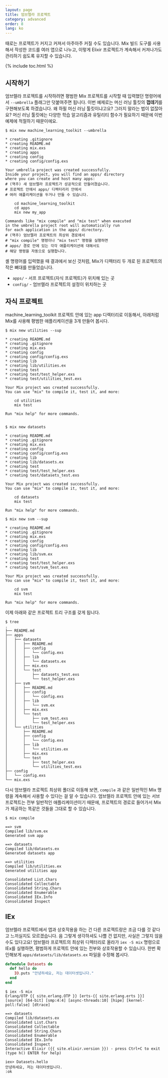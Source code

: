 ```yaml
---
layout: page
title: 엄브렐라 프로젝트
category: advanced
order: 8
lang: ko
---
```


때로는 프로젝트가 커지고 커져서 아주아주 커질 수도 있습니다. Mix 빌드 도구를 사용해서 작성한 코드를 여러 앱으로 나누고, 이렇게 Elixir 프로젝트가 계속해서 커져나가도 관리하기 쉽도록 유지할 수 있습니다.

{% include toc.html %}

## 시작하기

엄브렐라 프로젝트를 시작하려면 평범한 Mix 프로젝트를 시작할 때 입력했던 명령어에서 `--umbrella` 플래그만 덧붙여주면 됩니다. 이번 예제로는 머신 러닝 툴킷의 **껍데기**를 구현해보도록 하겠습니다. 왜 하필 머신 러닝 툴킷이냐고요? 그러지 말라는 법이 없잖아요? 머신 러닝 툴킷에는 다양한 학습 알고리즘과 유틸리티 함수가 필요하기 때문에 이번 예제에 적절하기 때문이에요.

```shell
$ mix new machine_learning_toolkit --umbrella

* creating .gitignore
* creating README.md
* creating mix.exs
* creating apps
* creating config
* creating config/config.exs

Your umbrella project was created successfully.
Inside your project, you will find an apps/ directory
where you can create and host many apps:
# (역주) 새 엄브렐라 프로젝트가 성공적으로 만들어졌습니다.
# 프로젝트 안에서 apps/ 디렉터리리 안에서
# 여러 애플리케이션을 두거나 만들 수 있습니다.

    cd machine_learning_toolkit
    cd apps
    mix new my_app

Commands like "mix compile" and "mix test" when executed
in the umbrella project root will automatically run
for each application in the apps/ directory.
# (역주) 엄브렐라 프로젝트의 최상위 경로에서
# "mix compile" 명령이나 "mix test" 명령을 실행하면
# apps/ 경로 안에 있는 각각 애플리케이션에 대해서도
# 해당 명령을 자동으로 실행합니다.
```

셸 명령어를 입력했을 때 결과에서 보신 것처럼, Mix가 디렉터리 두 개로 된 프로젝트의 작은 뼈대를 만들었습니다.

  - `apps/` - 서프 프로젝트(자식 프로젝트)가 위치해 있는 곳
  - `config/` - 엄브렐라 프로젝트의 설정이 위치하는 곳


## 자식 프로젝트

machine_learning_toolkit 프로젝트 안에 있는 app 디렉터리로 이동해서, 아래처럼 Mix를 사용해 평범한 애플리케이션을 3개 만들어 봅시다.

```shell
$ mix new utilities --sup

* creating README.md
* creating .gitignore
* creating mix.exs
* creating config
* creating config/config.exs
* creating lib
* creating lib/utilities.ex
* creating test
* creating test/test_helper.exs
* creating test/utilities_test.exs

Your Mix project was created successfully.
You can use "mix" to compile it, test it, and more:

    cd utilities
    mix test

Run "mix help" for more commands.


$ mix new datasets

* creating README.md
* creating .gitignore
* creating mix.exs
* creating config
* creating config/config.exs
* creating lib
* creating lib/datasets.ex
* creating test
* creating test/test_helper.exs
* creating test/datasets_test.exs

Your Mix project was created successfully.
You can use "mix" to compile it, test it, and more:

    cd datasets
    mix test

Run "mix help" for more commands.

$ mix new svm --sup

* creating README.md
* creating .gitignore
* creating mix.exs
* creating config
* creating config/config.exs
* creating lib
* creating lib/svm.ex
* creating test
* creating test/test_helper.exs
* creating test/svm_test.exs

Your Mix project was created successfully.
You can use "mix" to compile it, test it, and more:

    cd svm
    mix test

Run "mix help" for more commands.
```

이제 아래와 같은 프로젝트 트리 구조를 갖게 됩니다.

```shell
$ tree
.
├── README.md
├── apps
│   ├── datasets
│   │   ├── README.md
│   │   ├── config
│   │   │   └── config.exs
│   │   ├── lib
│   │   │   └── datasets.ex
│   │   ├── mix.exs
│   │   └── test
│   │       ├── datasets_test.exs
│   │       └── test_helper.exs
│   ├── svm
│   │   ├── README.md
│   │   ├── config
│   │   │   └── config.exs
│   │   ├── lib
│   │   │   └── svm.ex
│   │   ├── mix.exs
│   │   └── test
│   │       ├── svm_test.exs
│   │       └── test_helper.exs
│   └── utilities
│       ├── README.md
│       ├── config
│       │   └── config.exs
│       ├── lib
│       │   └── utilities.ex
│       ├── mix.exs
│       └── test
│           ├── test_helper.exs
│           └── utilities_test.exs
├── config
│   └── config.exs
└── mix.exs
```

다시 엄브렐라 프로젝트 최상위 폴더로 이동해 보면, `compile` 과 같은 일반적인 Mix 명령을 계속해서 사용할 수 있다는 걸 알 수 있습니다. 엄브렐라 프로젝트 안에 있는 서브프로젝트는 전부 일반적인 애플리케이션이기 때문에, 프로젝트의 경로로 들어가서 Mix가 제공하는 똑같은 것들을 그대로 할 수 있습니다.

```
$ mix compile

==> svm
Compiled lib/svm.ex
Generated svm app

==> datasets
Compiled lib/datasets.ex
Generated datasets app

==> utilities
Compiled lib/utilities.ex
Generated utilities app

Consolidated List.Chars
Consolidated Collectable
Consolidated String.Chars
Consolidated Enumerable
Consolidated IEx.Info
Consolidated Inspect
```

## IEx

엄브렐라 프로젝트에서 앱과 상호작용을 하는 건 다른 프로젝트랑은 조금 다를 것 같다고 느끼실지도 모르겠습니다. 음 그렇게 생각하셔도 나쁠 건 없지만, 사실은 그렇지 않을 수도 있다고요! 엄브렐라 프로젝트의 최상위 디렉터리로 올라가 `iex -S mix` 명령으로 IEx를 실행하면, 평범하게 프로젝트 안에 있는 전부와 상호작용할 수 있습니다. 한번 확인해보게 `apps/datasets/lib/datasets.ex` 파일을 수정해 봅시다.

```elixir
defmodule Datasets do
  def hello do
    IO.puts "안녕하세요, 저는 데이터셋입니다."
  end
end
```

```shell
$ iex -S mix
Erlang/OTP {{ site.erlang.OTP }} [erts-{{ site.erlang.erts }}] [source] [64-bit] [smp:4:4] [async-threads:10] [hipe] [kernel-poll:false] [dtrace]

==> datasets
Compiled lib/datasets.ex
Consolidated List.Chars
Consolidated Collectable
Consolidated String.Chars
Consolidated Enumerable
Consolidated IEx.Info
Consolidated Inspect
Interactive Elixir ({{ site.elixir.version }}) - press Ctrl+C to exit (type h() ENTER for help)

iex> Datasets.hello
안녕하세요, 저는 데이터셋입니다.
:ok
```
